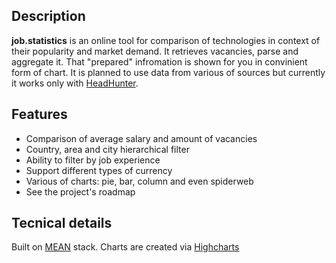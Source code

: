 <h2>Description</h2>

<strong>job.statistics</strong> is an online tool for comparison of technologies in context of their popularity and market demand. It retrieves vacancies, parse and aggregate it. That "prepared" infromation is shown for you in convinient form of chart. It is planned to use data from various of sources but currently it works only with <a href="https://github.com/hhru/api">HeadHunter</a>.

<h2>Features</h2>

<ul>
	<li>Comparison of average salary and amount of vacancies</li>
	<li>Country, area and city hierarchical filter</li>
	<li>Ability to filter by job experience</li>
	<li>Support different types of currency</li>
	<li>Various of charts: pie, bar, column and even spiderweb</li>
	<li>See the project's roadmap</li>
</ul>

<h2>Tecnical details</h2>

Built on <a href="https://en.wikipedia.org/wiki/MEAN_(software_bundle)">MEAN</a> stack.
Charts are created via <a href="http://www.highcharts.com/">Highcharts</a>